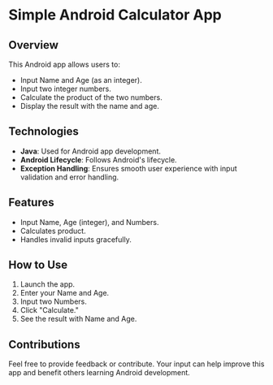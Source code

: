 # Simple Android Calculator App

## Overview

This Android app allows users to:

- Input Name and Age (as an integer).
- Input two integer numbers.
- Calculate the product of the two numbers.
- Display the result with the name and age.

## Technologies

- **Java**: Used for Android app development.
- **Android Lifecycle**: Follows Android's lifecycle.
- **Exception Handling**: Ensures smooth user experience with input validation and error handling.

## Features

- Input Name, Age (integer), and Numbers.
- Calculates product.
- Handles invalid inputs gracefully.
  
## How to Use

1. Launch the app.
2. Enter your Name and Age.
3. Input two Numbers.
4. Click "Calculate."
5. See the result with Name and Age.

## Contributions

Feel free to provide feedback or contribute. Your input can help improve this app and benefit others learning Android development.
